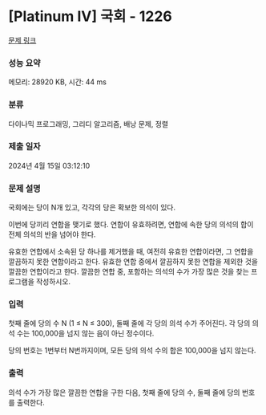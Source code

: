 # [Platinum IV] 국회 - 1226 

[문제 링크](https://www.acmicpc.net/problem/1226) 

### 성능 요약

메모리: 28920 KB, 시간: 44 ms

### 분류

다이나믹 프로그래밍, 그리디 알고리즘, 배낭 문제, 정렬

### 제출 일자

2024년 4월 15일 03:12:10

### 문제 설명

<p>국회에는 당이 N개 있고, 각각의 당은 확보한 의석이 있다.</p>

<p>이번에 당끼리 연합을 맺기로 했다. 연합이 유효하려면, 연합에 속한 당의 의석의 합이 전체 의석의 반을 넘어야 한다.</p>

<p>유효한 연합에서 소속된 당 하나를 제거했을 때, 여전히 유효한 연합이라면, 그 연합을 깔끔하지 못한 연합이라고 한다. 유효한 연합 중에서 깔끔하지 못한 연합을 제외한 것을 깔끔한 연합이라고 한다. 깔끔한 연합 중, 포함하는 의석의 수가 가장 많은 것을 찾는 프로그램을 작성하시오.</p>

### 입력 

 <p>첫째 줄에 당의 수 N (1 ≤ N ≤ 300), 둘째 줄에 각 당의 의석 수가 주어진다. 각 당의 의석 수는 100,000을 넘지 않는 음이 아닌 정수이다.</p>

<p>당의 번호는 1번부터 N번까지이며, 모든 당의 의석 수의 합은 100,000을 넘지 않는다.</p>

### 출력 

 <p>의석 수가 가장 많은 깔끔한 연합을 구한 다음, 첫째 줄에 당의 수, 둘째 줄에 당의 번호를 출력한다.</p>

